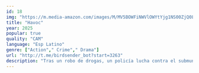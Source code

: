```yaml
---
id: 18
img: "https://m.media-amazon.com/images/M/MV5BOWFiNWVlOWYtYjg1NS00ZjQ0LWI3N2QtZjdmM2I5OGI3NTBjXkEyXkFqcGc@._V1_SX300.jpg"
title: "Havoc"
year: 2025
popular: true
quality: "CAM"
language: "Esp Latino"
genre: ["Action"," Crime"," Drama"]
url: "http://t.me/birdsender_bot?start=3263"
description: "Tras un robo de drogas, un policía lucha contra el submundo criminal de una ciudad corrupta para intentar localizar al hijo de un político."
---
```

